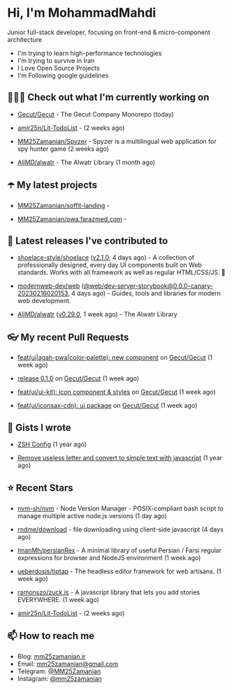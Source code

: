 # Hi, I'm MohammadMahdi

Junior full-stack developer, focusing on front-end & micro-component architecture

- I'm trying to learn high-performance technologies
- I'm trying to survive in Iran
- I Love Open Source Projects
- I'm Following google guidelines

## 👨🏻‍💻 Check out what I'm currently working on



- [Gecut/Gecut](https://github.com/Gecut/Gecut) - The Gecut Company Monorepo (today)

- [amir25n/Lit-TodoList](https://github.com/amir25n/Lit-TodoList) -  (2 weeks ago)

- [MM25Zamanian/Spyzer](https://github.com/MM25Zamanian/Spyzer) - Spyzer is a multilingual web application for spy hunter game (2 weeks ago)

- [AliMD/alwatr](https://github.com/AliMD/alwatr) - The Alwatr Library (1 month ago)

## ☂️ My latest projects



- [MM25Zamanian/soffit-landing](https://github.com/MM25Zamanian/soffit-landing) - 

- [MM25Zamanian/pwa.farazmed.com](https://github.com/MM25Zamanian/pwa.farazmed.com) - 

## 🎉 Latest releases I've contributed to



- [shoelace-style/shoelace](https://github.com/shoelace-style/shoelace) ([v2.1.0](https://github.com/shoelace-style/shoelace/releases/tag/v2.1.0), 4 days ago) - A collection of professionally designed, every day UI components built on Web standards. Works with all framework as well as regular HTML/CSS/JS. 🥾

- [modernweb-dev/web](https://github.com/modernweb-dev/web) ([@web/dev-server-storybook@0.0.0-canary-20230216020153](https://github.com/modernweb-dev/web/releases/tag/%40web/dev-server-storybook%400.0.0-canary-20230216020153), 4 days ago) - Guides, tools and libraries for modern web development.

- [AliMD/alwatr](https://github.com/AliMD/alwatr) ([v0.29.0](https://github.com/AliMD/alwatr/releases/tag/v0.29.0), 1 week ago) - The Alwatr Library

## 👓 My recent Pull Requests



- [feat(ui|agah-pwa|color-palette): new component](https://github.com/Gecut/Gecut/pull/20) on [Gecut/Gecut](https://github.com/Gecut/Gecut) (1 week ago)

- [release 0.1.0](https://github.com/Gecut/Gecut/pull/19) on [Gecut/Gecut](https://github.com/Gecut/Gecut) (1 week ago)

- [feat(ui/ui-kit): icon component &amp; styles](https://github.com/Gecut/Gecut/pull/18) on [Gecut/Gecut](https://github.com/Gecut/Gecut) (1 week ago)

- [feat(ui/iconsax-cdn): ui package](https://github.com/Gecut/Gecut/pull/16) on [Gecut/Gecut](https://github.com/Gecut/Gecut) (1 week ago)

## 📓 Gists I wrote



- [ZSH Config](https://gist.github.com/fc1960135cf54fd5fae966c637455ffe) (1 year ago)

- [Remove useless letter and convert to simple text with javascript](https://gist.github.com/2249ec3b4dfe1de7693d6412beeba5a0) (1 year ago)

## ⭐ Recent Stars



- [nvm-sh/nvm](https://github.com/nvm-sh/nvm) - Node Version Manager - POSIX-compliant bash script to manage multiple active node.js versions (1 day ago)

- [rndme/download](https://github.com/rndme/download) - file downloading using client-side javascript (4 days ago)

- [ImanMh/persianRex](https://github.com/ImanMh/persianRex) - A minimal library of useful Persian / Farsi regular expressions for browser and NodeJS environment (1 week ago)

- [ueberdosis/tiptap](https://github.com/ueberdosis/tiptap) - The headless editor framework for web artisans. (1 week ago)

- [ramonszo/zuck.js](https://github.com/ramonszo/zuck.js) - A javascript library that lets you add stories EVERYWHERE. (1 week ago)

- [amir25n/Lit-TodoList](https://github.com/amir25n/Lit-TodoList) -  (2 weeks ago)

## 📫 How to reach me

- Blog: [mm25zamanian.ir](https://mm25zamanian.ir)
- Email: [mm25zamanian@gmail.com](mailto://mm25zamanian@gmail.com)
- Telegram: [@MM25Zamanian](https://t.me/MM25Zamanian)
- Instagram: [@mm25zamanian](https://instagram.com/mm25zamanian)
